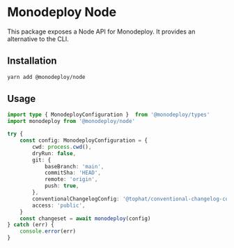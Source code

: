 # Monodeploy Node

This package exposes a Node API for Monodeploy. It provides an alternative to the CLI.

## Installation

```sh
yarn add @monodeploy/node
```

## Usage

```ts
import type { MonodeployConfiguration }  from '@monodeploy/types'
import monodeploy from '@monodeploy/node'

try {
    const config: MonodeployConfiguration = {
        cwd: process.cwd(),
        dryRun: false,
        git: {
            baseBranch: 'main',
            commitSha: 'HEAD',
            remote: 'origin',
            push: true,
        },
        conventionalChangelogConfig: '@tophat/conventional-changelog-config',
        access: 'public',
    }
    const changeset = await monodeploy(config)
} catch (err) {
    console.error(err)
}
```
